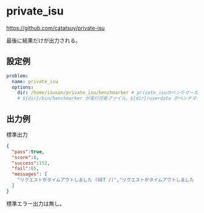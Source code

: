 # private_isu

https://github.com/catatsuy/private-isu

最後に結果だけが出力される。

## 設定例

```yaml
problem:
  name: private_isu
  options:
    dir: /home/isucon/private_isu/benchmarker # private_isuのベンチマーカーのディレクトリ
    # ${dir}/bin/benchmarker が実行可能ファイル、${dir}/userdata がベンチマーカーのデータのディレクトリ
```

## 出力例

標準出力

```json
{
  "pass":true,
  "score":0,
  "success":152,
  "fail":65,
  "messages": [
    "リクエストがタイムアウトしました (GET /)","リクエストがタイムアウトしました (GET /@bettie)","リクエストがタイムアウトしました (GET /@cassie)","リクエストがタイムアウトしました (GET /@claudia)","リクエストがタイムアウトしました (GET /@dona)","リクエストがタイムアウトしました (GET /@earlene)","リクエストがタイムアウトしました (GET /@ida)","リクエストがタイムアウトしました (GET /@kristen)","リクエストがタイムアウトしました (GET /@lenora)","リクエストがタイムアウトしました (GET /@maureen)","リクエストがタイムアウトしました (GET /@sharlene)","リクエストがタイムアウトしました (GET /@sheree)","リクエストがタイムアウトしました (POST /login)","リクエストがタイムアウトしました (POST /register)"
  ]
}
```

標準エラー出力は無し。
